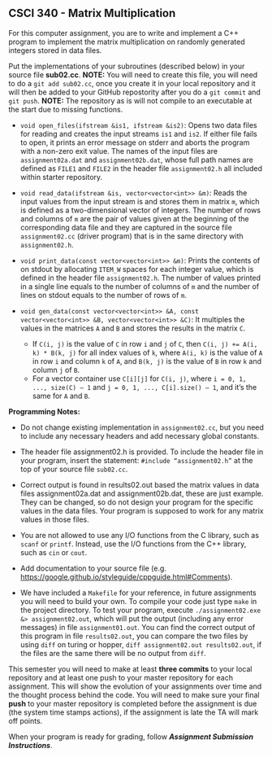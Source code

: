 ## CSCI 340 - Matrix Multiplication

For this computer assignment, you are to write and implement a C++ program to implement the matrix multiplication on randomly generated integers stored in data files.

Put the implementations of your subroutines (described below) in your source file **sub02.cc**. **NOTE:** You will need to create this file, you will need to do a `git add sub02.cc`, once you create it in your local repository and it will then be added to your GitHub repostority after you do a `git commit` and `git push`. **NOTE:** The repository as is will not compile to an executable at the start due to missing functions.

- `void open_files(ifstream &is1, ifstream &is2)`: Opens two data files for reading and creates the input streams `is1` and `is2`. If either file fails to open, it prints an error message on stderr and aborts the program with a non-zero exit value. The names of the input files are `assignment02a.dat` and `assignment02b.dat`, whose full path names are defined as `FILE1` and `FILE2` in the header file `assignment02.h` all included within starter repository.

- `void read_data(ifstream &is, vector<vector<int>> &m)`: Reads the input values from the input stream is and stores them in matrix `m`, which is defined as a two-dimensional vector of integers. The number of rows and columns of `m` are the pair of values given at the beginning of the corresponding data file and they are captured in the source file `assignment02.cc` (driver program) that is in the same directory with `assignment02.h`.

- `void print_data(const vector<vector<int>> &m)`: Prints the contents of on stdout by allocating `ITEM_W` spaces for each integer value, which is defined in the header file `assignment02.h`. The number of values printed in a single line equals to the number of columns of `m` and the number of lines on stdout equals to the number of rows of `m`.

- `void gen_data(const vector<vector<int>> &A, const vector<vector<int>> &B, vector<vector<int>> &C)`: It multiples the values in the matrices `A` and `B` and stores the results in the matrix `C`. 
    - If `C(i, j)` is the value of `C` in row `i` and `j` of `C`, then `C(i, j) += A(i, k) * B(k, j)` for all index values of `k`, where `A(i, k)` is the value of `A` in row `i` and column `k` of `A`, and `B(k, j)` is the value of `B` in row `k` and column `j` of `B`. 
    - For a vector container use `C[i][j]` for `C(i, j)`, where `i = 0, 1, ..., size(C) – 1` and `j = 0, 1, ..., C[i].size() – 1`, and it’s the same for `A` and `B`.

**Programming Notes:**

- Do not change existing implementation in `assignment02.cc`, but you need to include any necessary headers and add necessary global constants.

- The header file assignment02.h is provided. To include the header file in your program, insert the statement: `#include “assignment02.h”` at the top of your source file `sub02.cc`. 

- Correct output is found in results02.out based the matrix values in data files assignment02a.dat and assignment02b.dat, these are just example. They can be changed, so do not design your program for the specific values in the data files. Your program is supposed to work for any matrix values in those files. 

- You are not allowed to use any I/O functions from the C library, such as `scanf` or `printf`. Instead, use the I/O functions from the C++ library, such as `cin` or `cout`.

- Add documentation to your source file (e.g. https://google.github.io/styleguide/cppguide.html#Comments).

- We have included a `Makefile` for your reference, in future assignments you will need to build your own. To compile your code just type `make` in the project directory. To test your program, execute `./assignment02.exe &> assignment02.out`, which will put the output (including any error messages) in file `assignment01.out`. You can find the correct output of this program in file `results02.out`, you can compare the two files by using `diff` on turing or hopper, `diff assignment02.out results02.out`, if the files are the same there will be no output from `diff`.

This semester you will need to make at least **three commits** to your local repository and at least one push to your master repository for each assignment. This will show the evolution of your assignments over time and the thought process behind the code. You will need to make sure your final **push** to your master repository is completed before the assignment is due (the system time stamps actions), if the assignment is late the TA will mark off points.

When your program is ready for grading, follow _**Assignment Submission Instructions**_. 

